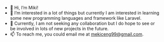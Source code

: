 - 👋 Hi, I’m Miki!
- 👀 I’m interested in a lot of things but currently I am interested in learning some new programming languages and framework like Laravel.
- 💞️ Currently, I am not seeking any collaboration but I do hope to see or be involved in lots of new projects in the future.
- 📫 To reach me, you could email me at mekiceng99@gmail.com.

<!---
MekhiM-Codes/MekhiM-Codes is a ✨ special ✨ repository because its `README.md` (this file) appears on your GitHub profile.
You can click the Preview link to take a look at your changes.
--->
